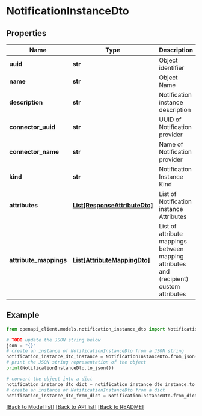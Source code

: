 # NotificationInstanceDto


## Properties

Name | Type | Description | Notes
------------ | ------------- | ------------- | -------------
**uuid** | **str** | Object identifier | 
**name** | **str** | Object Name | 
**description** | **str** | Notification instance description | [optional] 
**connector_uuid** | **str** | UUID of Notification provider | 
**connector_name** | **str** | Name of Notification provider | 
**kind** | **str** | Notification Instance Kind | 
**attributes** | [**List[ResponseAttributeDto]**](ResponseAttributeDto.md) | List of Notification instance Attributes | 
**attribute_mappings** | [**List[AttributeMappingDto]**](AttributeMappingDto.md) | List of attribute mappings between mapping attributes and (recipient) custom attributes | [optional] 

## Example

```python
from openapi_client.models.notification_instance_dto import NotificationInstanceDto

# TODO update the JSON string below
json = "{}"
# create an instance of NotificationInstanceDto from a JSON string
notification_instance_dto_instance = NotificationInstanceDto.from_json(json)
# print the JSON string representation of the object
print(NotificationInstanceDto.to_json())

# convert the object into a dict
notification_instance_dto_dict = notification_instance_dto_instance.to_dict()
# create an instance of NotificationInstanceDto from a dict
notification_instance_dto_from_dict = NotificationInstanceDto.from_dict(notification_instance_dto_dict)
```
[[Back to Model list]](../README.md#documentation-for-models) [[Back to API list]](../README.md#documentation-for-api-endpoints) [[Back to README]](../README.md)


